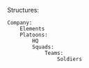 Structures:

    Company:
        Elements
        Platoons:
            HQ
            Squads:
                Teams:
                    Soldiers